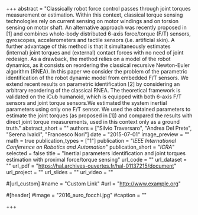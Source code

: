+++
abstract = "Classically robot force control passes through joint torques measurement or estimation. Within this context, classical torque sensing technologies rely on current sensing on motor windings and on torsion sensing on motor shaft. An alternative approach was recently proposed in [1] and combines whole-body distributed 6-axis force/torque (F/T) sensors, gyroscopes, accelerometers and tactile sensors (i.e. artificial skin). A further advantage of this method is that it simultaneously estimates (internal) joint torques and (external) contact forces with no need of joint redesign. As a drawback, the method relies on a model of the robot dynamics, as it consists on reordering the classical recursive Newton-Euler algorithm (RNEA). In this paper we consider the problem of the parametric identification of the robot dynamic model from embedded F/T sensors. We extend recent results on parametric identification [2] by considering an arbitrary reordering of the classical RNEA. The theoretical framework is validated on the iCub humanoid, which is equipped with both 6-axis F/T sensors and joint torque sensors.We estimated the system inertial parameters using only one F/T sensor. We used the obtained parameters to estimate the joint torques (as proposed in [1]) and compared the results with direct joint torque measurements, used in this context only as a ground truth."
abstract_short = ""
authors = ["Silvio Traversaro", "Andrea Del Prete", "Serena Ivaldi", "Francesco Nori"]
date = "2015-07-01"
image_preview = ""
math = true
publication_types = ["1"]
publication = "*IEEE International Conference on Robotics and Automation*"
publication_short = "*ICRA*"
selected = false
title = "Inertial parameters identification and joint torques estimation with proximal force/torque sensing"
url_code = ""
url_dataset = ""
url_pdf = "https://hal.archives-ouvertes.fr/hal-01137215/document"
url_project = ""
url_slides = ""
url_video = ""

#[url_custom]
#name = "Custom Link"
#url = "http://www.example.org"

#[header]
#image = "2016_auro_focchi.jpg"
#caption = ""

+++

